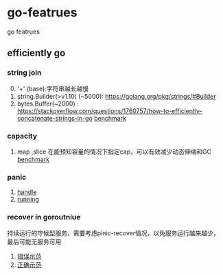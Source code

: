 # go-featrues
go featrues 

## efficiently go  
### string join 
0. '+' (base):字符串越长越慢 
1. string.Builder(>v1.10) (~5000): https://golang.org/pkg/strings/#Builder 
2. bytes.Buffer(~2000) : https://stackoverflow.com/questions/1760757/how-to-efficiently-concatenate-strings-in-go 
[benchmark](https://github.com/craftsdong/go-featrues/blob/master/string_test.go) 

### capacity 
1. map ,slice 在能预知容量的情况下指定cap，可以有效减少动态伸缩和GC 
[benchmark](https://github.com/craftsdong/go-featrues/blob/master/capacity_test.go)

### panic 
1. [handle](https://golang.org/ref/spec#Handling_panics) 
2. [running](https://golang.org/ref/spec#Run_time_panics)
### recover in goroutniue
持续运行的守候型服务，需要考虑pinic-recover情况，以免服务运行越来越少，最后可能无服务可用
1. [错误示范](https://github.com/craftsdong/go-featrues/blob/master/goroutniue_incorrect.go)
2. [正确示范](https://github.com/craftsdong/go-featrues/blob/master/goroutniue_correct.go)
